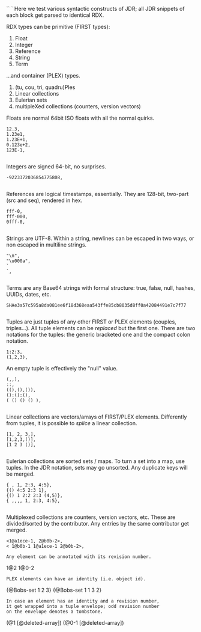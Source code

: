 `` `
Here we test various syntactic constructs of JDR;
all JDR snippets of each block get parsed to identical RDX.

RDX types can be primitive (FIRST types):

 1. Float
 2. Integer
 3. Reference
 4. String
 5. Term

...and container (PLEX) types.

 1. (tu, cou, tri, quadru)Ples
 2. Linear collections
 3. Eulerian sets
 4. multipleXed collections (counters, version vectors)

Floats are normal 64bit ISO floats with all the normal quirks.
```
12.3,
1.23e1,
1.23E+1,
0.123e+2,
123E-1,


```
Integers are signed 64-bit, no surprises.
```
-9223372036854775808,


```
References are logical timestamps, essentially.
They are 128-bit, two-part (src and seq), rendered in hex.
```
fff-0,
fff-000,
0fff-0,


```
Strings are UTF-8.
Within a string, newlines can be escaped in two ways, or non escaped in multiline strings.
```
"\n",
"\u000a",
`
`,


```
Terms are any Base64 strings with formal structure: true, false, null, hashes, UUIDs, dates, etc.
```
SHAe3a57c595a8da081ee6f18d368eaa543ffe85cb8035d8ff0a42084491e7c7f77


```
Tuples are just tuples of any other FIRST or PLEX elements (couples, triples...).
All tuple elements can be *replaced* but the first one.
There are two notations for the tuples: the generic bracketed one and the compact colon notation.
```
1:2:3,
(1,2,3),

```
An empty tuple is effectively the "null" value.
```
(,,),
::,
((),(),()),
():():(),
( () () () ),


```
Linear collections are vectors/arrays of FIRST/PLEX elements.
Differently from tuples, it is possible to *splice* a linear collection.
```
[1, 2, 3,],
[1,2,3,()],
[1 2 3 ()],


```
Eulerian collections are sorted sets / maps.
To turn a set into a map, use tuples.
In the JDR notation, sets may go unsorted.
Any duplicate keys will be merged.
```
{ , 1, 2:3, 4:5},
{() 4:5 2:3 1},
{() 1 2:2 2:3 (4,5)},
{ ,,,, 1, 2:3, 4:5},


```
Multiplexed collections are counters, version vectors, etc.
These are divided/sorted by the contributor.
Any entries by the same contributor get merged.
```
<1@a1ece-1, 2@b0b-2>,
< 1@b0b-1 1@a1ece-1 2@b0b-2>,
````


```
Any element can be annotated with its revision number.
```
1@2
1@0-2

```
PLEX elements can have an identity (i.e. object id).
```
{@Bobs-set 1 2 3}
{@Bobs-set 1 1 3 2}

```
In case an element has an identity and a revision number,
it get wrapped into a tuple envelope; odd revision number
on the envelope denotes a tombstone.
```
(@1 [@deleted-array])
(@0-1 [@deleted-array])
